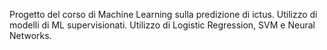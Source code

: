 Progetto del corso di Machine Learning sulla predizione di ictus. 
Utilizzo di modelli di ML supervisionati.
Utilizzo di Logistic Regression, SVM e Neural Networks.
